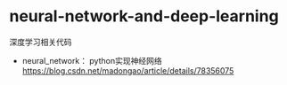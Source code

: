 # neural-network-and-deep-learning
深度学习相关代码 
- neural\_network： python实现神经网络  https://blog.csdn.net/madongao/article/details/78356075
